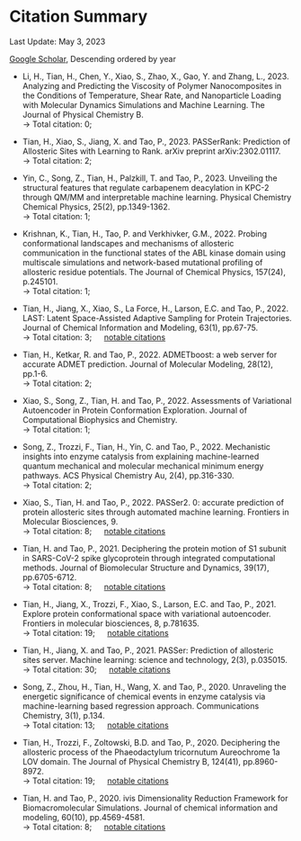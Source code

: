 # Citation Summary

Last Update: May 3, 2023

[Google Scholar](https://scholar.google.com/citations?user=X7ZR8J0AAAAJ), Descending ordered by year

- Li, H., Tian, H., Chen, Y., Xiao, S., Zhao, X., Gao, Y. and Zhang, L., 2023. Analyzing and Predicting the Viscosity of Polymer Nanocomposites in the Conditions of Temperature, Shear Rate, and Nanoparticle Loading with Molecular Dynamics Simulations and Machine Learning. The Journal of Physical Chemistry B. <br>
-> Total citation: 0;

- Tian, H., Xiao, S., Jiang, X. and Tao, P., 2023. PASSerRank: Prediction of Allosteric Sites with Learning to Rank. arXiv preprint arXiv:2302.01117. <br>
-> Total citation: 2;

- Yin, C., Song, Z., Tian, H., Palzkill, T. and Tao, P., 2023. Unveiling the structural features that regulate carbapenem deacylation in KPC-2 through QM/MM and interpretable machine learning. Physical Chemistry Chemical Physics, 25(2), pp.1349-1362. <br>
-> Total citation: 1;

- Krishnan, K., Tian, H., Tao, P. and Verkhivker, G.M., 2022. Probing conformational landscapes and mechanisms of allosteric communication in the functional states of the ABL kinase domain using multiscale simulations and network-based mutational profiling of allosteric residue potentials. The Journal of Chemical Physics, 157(24), p.245101. <br>
-> Total citation: 1;

- Tian, H., Jiang, X., Xiao, S., La Force, H., Larson, E.C. and Tao, P., 2022. LAST: Latent Space-Assisted Adaptive Sampling for Protein Trajectories. Journal of Chemical Information and Modeling, 63(1), pp.67-75. <br>
-> Total citation: 3; &emsp; [notable citations](details/last-jcim.md)

- Tian, H., Ketkar, R. and Tao, P., 2022. ADMETboost: a web server for accurate ADMET prediction. Journal of Molecular Modeling, 28(12), pp.1-6. <br>
-> Total citation: 2;

- Xiao, S., Song, Z., Tian, H. and Tao, P., 2022. Assessments of Variational Autoencoder in Protein Conformation Exploration. Journal of Computational Biophysics and Chemistry. <br>
-> Total citation: 1;

- Song, Z., Trozzi, F., Tian, H., Yin, C. and Tao, P., 2022. Mechanistic insights into enzyme catalysis from explaining machine-learned quantum mechanical and molecular mechanical minimum energy pathways. ACS Physical Chemistry Au, 2(4), pp.316-330. <br>
-> Total citation: 2;

- Xiao, S., Tian, H. and Tao, P., 2022. PASSer2. 0: accurate prediction of protein allosteric sites through automated machine learning. Frontiers in Molecular Biosciences, 9. <br>
-> Total citation: 8; &emsp; [notable citations](details/passer2-frontier.md)

- Tian, H. and Tao, P., 2021. Deciphering the protein motion of S1 subunit in SARS-CoV-2 spike glycoprotein through integrated computational methods. Journal of Biomolecular Structure and Dynamics, 39(17), pp.6705-6712. <br>
-> Total citation: 8; &emsp; [notable citations](details/covid-jbsd.md)

- Tian, H., Jiang, X., Trozzi, F., Xiao, S., Larson, E.C. and Tao, P., 2021. Explore protein conformational space with variational autoencoder. Frontiers in molecular biosciences, 8, p.781635. <br>
-> Total citation: 19; &emsp; [notable citations](details/vae-frontier.md)

- Tian, H., Jiang, X. and Tao, P., 2021. PASSer: Prediction of allosteric sites server. Machine learning: science and technology, 2(3), p.035015. <br>
-> Total citation: 30; &emsp; [notable citations](details/passer-mlst.md)

- Song, Z., Zhou, H., Tian, H., Wang, X. and Tao, P., 2020. Unraveling the energetic significance of chemical events in enzyme catalysis via machine-learning based regression approach. Communications Chemistry, 3(1), p.134. <br>
-> Total citation: 13; &emsp; [notable citations](details/enzyme-comm.md)

- Tian, H., Trozzi, F., Zoltowski, B.D. and Tao, P., 2020. Deciphering the allosteric process of the Phaeodactylum tricornutum Aureochrome 1a LOV domain. The Journal of Physical Chemistry B, 124(41), pp.8960-8972. <br>
-> Total citation: 19; &emsp; [notable citations](details/ptau1a-jpcb.md)

- Tian, H. and Tao, P., 2020. ivis Dimensionality Reduction Framework for Biomacromolecular Simulations. Journal of chemical information and modeling, 60(10), pp.4569-4581. <br>
-> Total citation: 8; &emsp; [notable citations](details/ivis-jcim.md)
